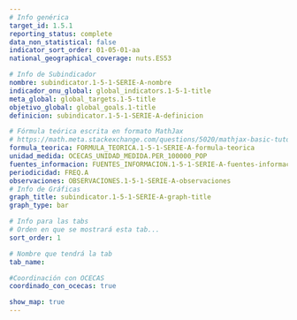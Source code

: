 ```yaml
---
# Info genérica
target_id: 1.5.1
reporting_status: complete
data_non_statistical: false
indicator_sort_order: 01-05-01-aa
national_geographical_coverage: nuts.ES53

# Info de Subindicador
nombre: subindicator.1-5-1-SERIE-A-nombre
indicador_onu_global: global_indicators.1-5-1-title
meta_global: global_targets.1-5-title
objetivo_global: global_goals.1-title
definicion: subindicator.1-5-1-SERIE-A-definicion

# Fórmula teórica escrita en formato MathJax
# https://math.meta.stackexchange.com/questions/5020/mathjax-basic-tutorial-and-quick-reference
formula_teorica: FORMULA_TEORICA.1-5-1-SERIE-A-formula-teorica
unidad_medida: OCECAS_UNIDAD_MEDIDA.PER_100000_POP
fuentes_informacion: FUENTES_INFORMACION.1-5-1-SERIE-A-fuentes-informacion
periodicidad: FREQ.A
observaciones: OBSERVACIONES.1-5-1-SERIE-A-observaciones
# Info de Gráficas
graph_title: subindicator.1-5-1-SERIE-A-graph-title
graph_type: bar

# Info para las tabs
# Orden en que se mostrará esta tab...
sort_order: 1

# Nombre que tendrá la tab
tab_name: 

#Coordinación con OCECAS
coordinado_con_ocecas: true

show_map: true
---
```

